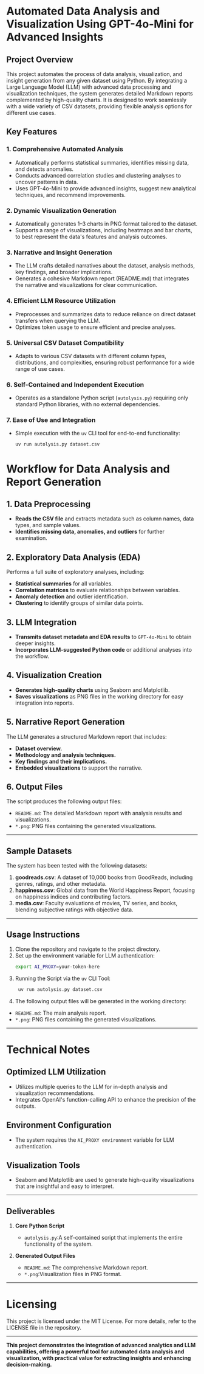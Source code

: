 # Automated Data Analysis and Visualization Using GPT-4o-Mini for Advanced Insights

## Project Overview
This project automates the process of data analysis, visualization, and insight generation from any given dataset using Python. By integrating a Large Language Model (LLM) with advanced data processing and visualization techniques, the system generates detailed Markdown reports complemented by high-quality charts. It is designed to work seamlessly with a wide variety of CSV datasets, providing flexible analysis options for different use cases.

## Key Features

### 1. Comprehensive Automated Analysis
- Automatically performs statistical summaries, identifies missing data, and detects anomalies.
- Conducts advanced correlation studies and clustering analyses to uncover patterns in data.
- Uses GPT-4o-Mini to provide advanced insights, suggest new analytical techniques, and recommend improvements.

### 2. Dynamic Visualization Generation
- Automatically generates 1–3 charts in PNG format tailored to the dataset.
- Supports a range of visualizations, including heatmaps and bar charts, to best represent the data's features and analysis outcomes.

### 3. Narrative and Insight Generation
- The LLM crafts detailed narratives about the dataset, analysis methods, key findings, and broader implications.
- Generates a cohesive Markdown report (README.md) that integrates the narrative and visualizations for clear communication.

### 4. Efficient LLM Resource Utilization
- Preprocesses and summarizes data to reduce reliance on direct dataset transfers when querying the LLM.
- Optimizes token usage to ensure efficient and precise analyses.

### 5. Universal CSV Dataset Compatibility
- Adapts to various CSV datasets with different column types, distributions, and complexities, ensuring robust performance for a wide range of use cases.

### 6. Self-Contained and Independent Execution
- Operates as a standalone Python script (`autolysis.py`) requiring only standard Python libraries, with no external dependencies.

### 7. Ease of Use and Integration
- Simple execution with the `uv` CLI tool for end-to-end functionality:
  ```bash
  uv run autolysis.py dataset.csv

# Workflow for Data Analysis and Report Generation

## 1. Data Preprocessing
- **Reads the CSV file** and extracts metadata such as column names, data types, and sample values.  
- **Identifies missing data, anomalies, and outliers** for further examination.

## 2. Exploratory Data Analysis (EDA)
Performs a full suite of exploratory analyses, including:
- **Statistical summaries** for all variables.
- **Correlation matrices** to evaluate relationships between variables.
- **Anomaly detection** and outlier identification.
- **Clustering** to identify groups of similar data points.

## 3. LLM Integration
- **Transmits dataset metadata and EDA results** to `GPT-4o-Mini` to obtain deeper insights.
- **Incorporates LLM-suggested Python code** or additional analyses into the workflow.

## 4. Visualization Creation
- **Generates high-quality charts** using Seaborn and Matplotlib.
- **Saves visualizations** as PNG files in the working directory for easy integration into reports.

## 5. Narrative Report Generation
The LLM generates a structured Markdown report that includes:
- **Dataset overview.**
- **Methodology and analysis techniques.**
- **Key findings and their implications.**
- **Embedded visualizations** to support the narrative.

## 6. Output Files
The script produces the following output files:
- `README.md`: The detailed Markdown report with analysis results and visualizations.
- `*.png`: PNG files containing the generated visualizations.

---

## Sample Datasets
The system has been tested with the following datasets:
1. **goodreads.csv**: A dataset of 10,000 books from GoodReads, including genres, ratings, and other metadata.
2. **happiness.csv**: Global data from the World Happiness Report, focusing on happiness indices and contributing factors.
3. **media.csv**: Faculty evaluations of movies, TV series, and books, blending subjective ratings with objective data.

---

## Usage Instructions
1. Clone the repository and navigate to the project directory.
2. Set up the environment variable for LLM authentication:
   ```bash
   export AI_PROXY=your-token-here
   
3. Running the Script via the `uv` CLI Tool:
   ```bash
    uv run autolysis.py dataset.csv
4. The following output files will be generated in the working directory:
- `README.md`: The main analysis report.
- `*.png`: PNG files containing the generated visualizations.

---

# Technical Notes

## Optimized LLM Utilization
- Utilizes multiple queries to the LLM for in-depth analysis and visualization recommendations.
- Integrates OpenAI's function-calling API to enhance the precision of the outputs.

## Environment Configuration
- The system requires the `AI_PROXY environment` variable for LLM authentication.

## Visualization Tools
- Seaborn and Matplotlib are used to generate high-quality visualizations that are insightful and easy to interpret.

---

## Deliverables
1. **Core Python Script**
   - `autolysis.py`:A self-contained script that implements the entire functionality of the system.

2. **Generated Output Files**
   - `README.md`: The comprehensive Markdown report.
   - `*.png`:Visualization files in PNG format.

---

# Licensing
This project is licensed under the MIT License. For more details, refer to the LICENSE file in the repository.

---

**This project demonstrates the integration of advanced analytics and LLM capabilities, offering a powerful tool for automated data analysis and visualization, with practical value for extracting insights and enhancing decision-making.**






